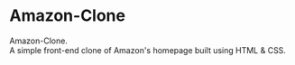 # Amazon-Clone
Amazon-Clone.
<br>
A simple front-end clone of Amazon's homepage built using HTML & CSS.
